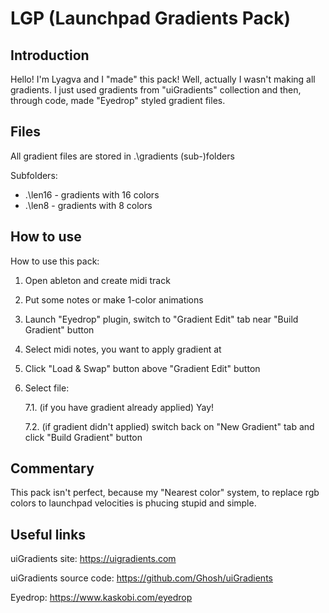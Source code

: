 # LGP (Launchpad Gradients Pack)

## Introduction

Hello! I'm Lyagva and I "made" this pack!
Well, actually I wasn't making all gradients. I just used gradients from "uiGradients" collection and then, through
code, made "Eyedrop" styled gradient files.

## Files
All gradient files are stored in .\gradients (sub-)folders

Subfolders:
- .\len16 - gradients with 16 colors 
- .\len8 - gradients with 8 colors

## How to use
How to use this pack:
1. Open ableton and create midi track 
2. Put some notes or make 1-color animations 
3. Launch "Eyedrop" plugin, switch to "Gradient Edit" tab near "Build Gradient" button 
4. Select midi notes, you want to apply gradient at 
5. Click "Load &
Swap" button above "Gradient Edit" button 
6. Select file:

    7.1. (if you have gradient already applied) Yay!
  
    7.2. (if gradient didn't applied) switch back on "New Gradient" tab and click "Build Gradient" button


## Commentary
This pack isn't perfect, because my "Nearest color" system, to replace rgb colors to launchpad velocities is phucing
stupid and simple.


## Useful links
uiGradients site: https://uigradients.com

uiGradients source code: https://github.com/Ghosh/uiGradients

Eyedrop: https://www.kaskobi.com/eyedrop
